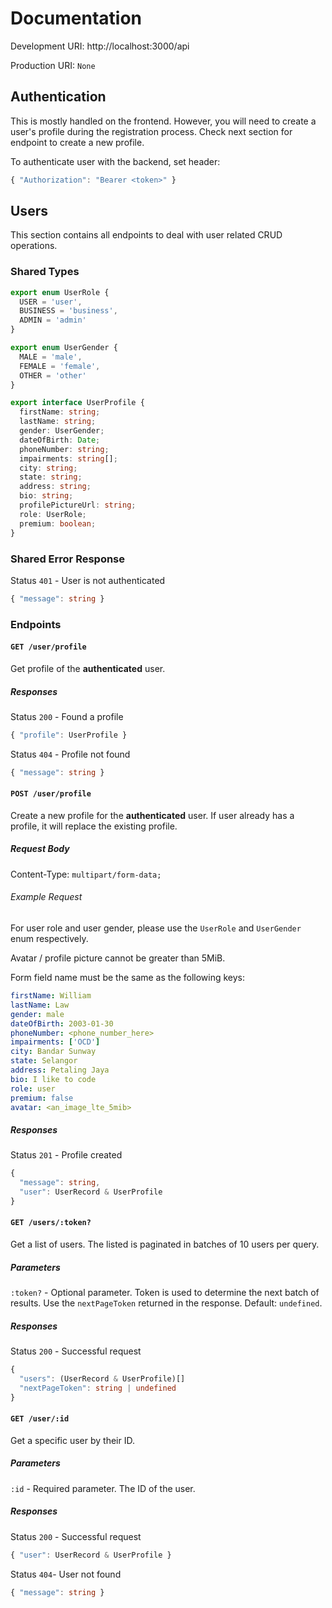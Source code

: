 # Documentation

Development URI: http://localhost:3000/api

Production URI: `None`

## Authentication

This is mostly handled on the frontend. However, you will need to create a user's profile during the registration process. Check next section for endpoint to create a new profile.

To authenticate user with the backend, set header:

```ts
{ "Authorization": "Bearer <token>" }
```

## Users

This section contains all endpoints to deal with user related CRUD operations.

### Shared Types

```ts
export enum UserRole {
  USER = 'user',
  BUSINESS = 'business',
  ADMIN = 'admin'
}

export enum UserGender {
  MALE = 'male',
  FEMALE = 'female',
  OTHER = 'other'
}

export interface UserProfile {
  firstName: string;
  lastName: string;
  gender: UserGender;
  dateOfBirth: Date;
  phoneNumber: string;
  impairments: string[];
  city: string;
  state: string;
  address: string;
  bio: string;
  profilePictureUrl: string;
  role: UserRole;
  premium: boolean;
}
```

### Shared Error Response

Status `401` - User is not authenticated

```ts
{ "message": string }
```

### Endpoints

#### `GET /user/profile`

Get profile of the **authenticated** user.

##### Responses

Status `200` - Found a profile

```ts
{ "profile": UserProfile }
```

Status `404` - Profile not found

```ts
{ "message": string }
```

#### `POST /user/profile`

Create a new profile for the **authenticated** user. If user already has a profile, it will replace the existing profile.

##### Request Body

Content-Type: `multipart/form-data;`

###### Example Request

For user role and user gender, please use the `UserRole` and `UserGender` enum respectively.

Avatar / profile picture cannot be greater than 5MiB.

Form field name must be the same as the following keys:

```yaml
firstName: William
lastName: Law
gender: male
dateOfBirth: 2003-01-30
phoneNumber: <phone_number_here>
impairments: ['OCD']
city: Bandar Sunway
state: Selangor
address: Petaling Jaya
bio: I like to code
role: user
premium: false
avatar: <an_image_lte_5mib>
```

##### Responses

Status `201` - Profile created

```ts
{
  "message": string,
  "user": UserRecord & UserProfile
}
```

#### `GET /users/:token?`

Get a list of users. The listed is paginated in batches of 10 users per query.

##### Parameters

`:token?` - Optional parameter. Token is used to determine the next batch of results. Use the `nextPageToken` returned in the response. Default: `undefined`.

##### Responses

Status `200` - Successful request

```ts
{
  "users": (UserRecord & UserProfile)[]
  "nextPageToken": string | undefined
}
```

#### `GET /user/:id`

Get a specific user by their ID.

##### Parameters

`:id` - Required parameter. The ID of the user.

##### Responses

Status `200` - Successful request

```ts
{ "user": UserRecord & UserProfile }
```

Status `404`- User not found

```ts
{ "message": string }
```
